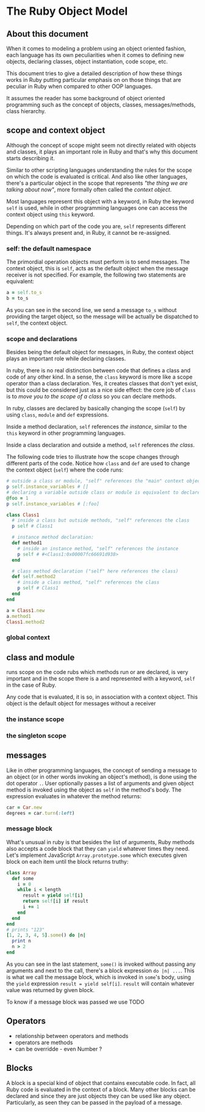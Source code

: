 # The Ruby Object Model

## About this document

When it comes to modeling a problem using an object oriented fashion, each language has its own peculiarities when it comes to defining new objects, declaring classes, object instantiation, code scope, etc. 

This document tries to give a detailed description of how these things works in Ruby putting particular emphasis on on those things that are peculiar in Ruby when compared to other OOP languages.

It assumes the reader has some background of object oriented programming such as the concept of objects, classes, messages/methods, class hierarchy.

## scope and context object

Although the concept of scope might seem not directly related with objects and classes, it plays an important role in Ruby and that's why this document starts describing it.

Similar to other scripting languages understanding the rules for the scope on which the code is evaluated is critical. And also like other languages, there's a particular object in the scope that represents *"the thing we are talking about now"*, more formally often called the *context object*. 

Most languages represent this object with a keyword, in Ruby the keyword `self` is used, while in other programming languages one can access the context object using `this` keyword.

Depending on which part of the code you are, `self` represents different things. It's always present and, in Ruby, it cannot be re-assigned. 

### self: the default namespace

The primordial operation objects must perform is to send messages. The context object, this is `self`, acts as the default object when the message receiver is not specified. For example, the following two statements are equivalent:

```rb
a = self.to_s
b = to_s
```

As you can see in the second line, we send a message `to_s` without providing the target object, so the message will be actually be dispatched to `self`, the context object.

### scope and declarations

Besides being the default object for messages, in Ruby, the context object plays an important role while declaring classes.

In ruby, there is no real distinction between code that defines a class and code of any other kind. In a sense, the `class` keyword is more like a scope operator than a class declaration. Yes, it creates classes that don't yet exist, but this could be considered just as a nice side effect: the core job of `class` is to *move you to the scope of a class* so you can declare methods. 

In ruby, classes are declared by basically changing the scope (`self`) by using `class`, `module` and `def` expressions. 

Inside a method declaration, `self` references *the instance*, similar to the `this` keyword in other programming languages. 

Inside a class declaration and outside a method, `self` references *the class*.

The following code tries to illustrate how the scope changes through different parts of the code. Notice how `class` and `def` are used to change the context object (`self`) where the code runs:

```rb
# outside a class or module, "self" references the "main" context object
p self.instance_variables # []
# declaring a variable outside class or module is equivalent to declare an instance variable on "self.class"
@foo = 1
p self.instance_variables # [:foo]

class Class1
  # inside a class but outside methods, "self" references the class
  p self # Class1

  # instance method declaration:
  def method1
    # inside an instance method, "self" references the instance
    p self # #<Class1:0x00007fc66691d938>
  end

  # class method declaration ("self" here references the class)
  def self.method2
    # inside a class method, "self" references the class
    p self # Class1
  end
end

a = Class1.new
a.method1
Class1.method2
```




### global context


## class and module


  runs scope on the code rubs which methods run or are declared, is very important and in the scope there is a  and represented with a keyword, `self` in the case of Ruby.

Any code that is evaluated, it is so, in association with a context object. This object is the default object for messages without a receiver


### the instance scope


### the singleton scope


## messages

Like in other programming languages, the concept of sending a message to an object (or in other words invoking an object's method), is done using the dot operator `.`. User optionally passes a list of arguments and given object method is invoked using the object as `self` in the method's body. The expression evaluates in whatever the method returns: 

```rb
car = Car.new
degrees = car.turn(:left)
```

### message block

What's unusual in ruby is that besides the list of arguments, Ruby methods also accepts a code block that they can `yield` whatever times they need. Let's implement JavaScript `Array.prototype.some` which executes given block on each item until the block returns truthy:

```rb
class Array
  def some
    i = 0
    while i < length
      result = yield self[i]
      return self[i] if result
      i += 1
    end
  end
end
# prints "123"
[1, 2, 3, 4, 5].some() do |n|
  print n
  n > 2
end
```

As you can see in the last statement, `some()` is invoked without passing any arguments and next to the call, there's a block expression `do |n| ...`. This is what we call the message block, which is invoked in `some`'s body, using the `yield` expression `result = yield self[i]`. `result` will contain whatever value was returned by given  block.

To know if a message block was passed we use  TODO

## Operators

 * relationship between operators and methods 
 * operators are methods
 * can be overridde - even Number ? 

## Blocks

A block is a special kind of object that contains executable code. In fact, all Ruby code is evaluated in the context of a block. Many other blocks can be declared and since they are just objects they can be used like any object. Particularly, as seen they can be passed in the payload of a message.